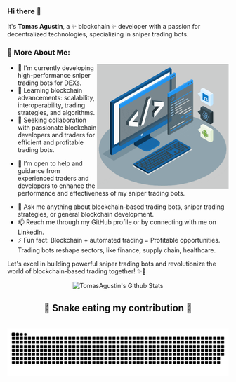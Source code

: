 ### Hi there 👋

It's **Tomas Agustin**, a ✨ blockchain ✨ developer with a passion for decentralized technologies, specializing in sniper trading bots.

### 🧐 More About Me:

<img align="right" alt="GIF" src="./techstack.gif" width="300px"/>

- 🔭 I'm currently developing high-performance sniper trading bots for DEXs.
- 🌱 Learning blockchain advancements: scalability, interoperability, trading strategies, and algorithms.
- 👯 Seeking collaboration with passionate blockchain developers and traders for efficient and profitable trading bots.
<!-- 👯 I’m open to collaborating on blockchain that aim to revolutionize industries and solve real-world problems. -->
- 🤔 I’m open to help and guidance from experienced traders and developers to enhance the performance and effectiveness of my sniper trading bots.
<!-- - 🤔 I'm always looking for help and insights from fellow blockchain enthusiasts and experts to enhance my skills and knowledge. -->
- 💬 Ask me anything about blockchain-based trading bots, sniper trading strategies, or general blockchain development.
- 📫 Reach me through my GitHub profile or by connecting with me on LinkedIn.
- ⚡ Fun fact: Blockchain + automated trading = Profitable opportunities. Trading bots reshape sectors, like finance, supply chain, healthcare.

Let's excel in building powerful sniper trading bots and revolutionize the world of blockchain-based trading together! ✨🚀

<div align="center">
<img align="center" src="https://github-readme-stats.vercel.app/api?username=TomasAgustin95&include_all_commits=true&count_private=true&show_icons=true&line_height=20&title_color=7A7ADB&icon_color=2234AE&text_color=D3D3D3&bg_color=0,000000,130F40" alt="TomasAgustin's Github Stats">
<!-- <img align="center" alt="GIF" src="./code.gif" width="400px" height="200px"/> -->
</div>

<!-- snake graph -->
<div align="center">
  <h2>🐍 Snake eating my contribution 🐍</h2>
  <br />
  <picture>
    <source media="(prefers-color-scheme: dark)" srcset="https://github.com/sanidhyy/sanidhyy/blob/output/github-contribution-grid-snake-dark.svg" />
    <source media="(prefers-color-scheme: light), (prefers-color-scheme: no-preference)" srcset="https://github.com/sanidhyy/sanidhyy/blob/output/github-contribution-grid-snake.svg" />
    <img src="https://github.com/sanidhyy/sanidhyy/blob/output/github-contribution-grid-snake.svg" alt="github-snake" />
  </picture>
  <br />
  <br />
  <br />
</div>
